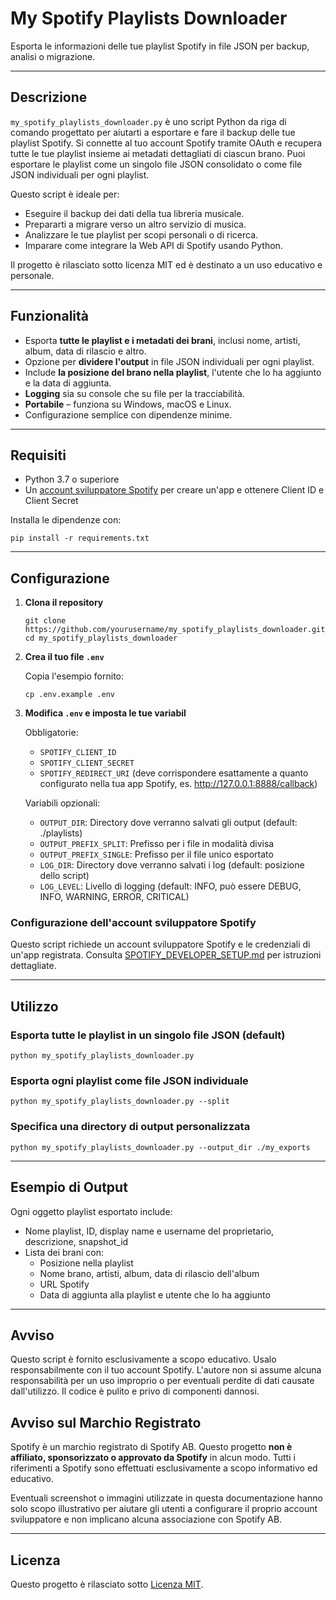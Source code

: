 # My Spotify Playlists Downloader

Esporta le informazioni delle tue playlist Spotify in file JSON per backup, analisi o migrazione.

---

## Descrizione

`my_spotify_playlists_downloader.py` è uno script Python da riga di comando progettato per aiutarti a esportare e fare
il backup delle tue playlist Spotify. Si connette al tuo account Spotify tramite OAuth e recupera tutte le tue playlist
insieme ai metadati dettagliati di ciascun brano. Puoi esportare le playlist come un singolo file JSON consolidato o
come file JSON individuali per ogni playlist.

Questo script è ideale per:

- Eseguire il backup dei dati della tua libreria musicale.
- Prepararti a migrare verso un altro servizio di musica.
- Analizzare le tue playlist per scopi personali o di ricerca.
- Imparare come integrare la Web API di Spotify usando Python.

Il progetto è rilasciato sotto licenza MIT ed è destinato a un uso educativo e personale.

---

## Funzionalità

- Esporta **tutte le playlist e i metadati dei brani**, inclusi nome, artisti, album, data di rilascio e altro.
- Opzione per **dividere l'output** in file JSON individuali per ogni playlist.
- Include **la posizione del brano nella playlist**, l'utente che lo ha aggiunto e la data di aggiunta.
- **Logging** sia su console che su file per la tracciabilità.
- **Portabile** – funziona su Windows, macOS e Linux.
- Configurazione semplice con dipendenze minime.

---

## Requisiti

- Python 3.7 o superiore
- Un [account sviluppatore Spotify](SPOTIFY_DEVELOPER_SETUP.md) per creare un'app e ottenere Client ID e Client Secret

Installa le dipendenze con:

```shell
pip install -r requirements.txt
```

---

## Configurazione

1. **Clona il repository**

    ```shell
    git clone https://github.com/yourusername/my_spotify_playlists_downloader.git
    cd my_spotify_playlists_downloader
    ```

2. **Crea il tuo file `.env`**

   Copia l'esempio fornito:

    ```shell
    cp .env.example .env
    ```

3. **Modifica `.env` e imposta le tue variabil**

   Obbligatorie:

    - `SPOTIFY_CLIENT_ID`
    - `SPOTIFY_CLIENT_SECRET`
    - `SPOTIFY_REDIRECT_URI` (deve corrispondere esattamente a quanto configurato nella tua app Spotify,
      es. <http://127.0.0.1:8888/callback>)

   Variabili opzionali:

    - `OUTPUT_DIR`: Directory dove verranno salvati gli output (default: ./playlists)
    - `OUTPUT_PREFIX_SPLIT`: Prefisso per i file in modalità divisa
    - `OUTPUT_PREFIX_SINGLE`: Prefisso per il file unico esportato
    - `LOG_DIR`: Directory dove verranno salvati i log (default: posizione dello script)
    - `LOG_LEVEL`: Livello di logging (default: INFO, può essere DEBUG, INFO, WARNING, ERROR, CRITICAL)

### Configurazione dell'account sviluppatore Spotify

Questo script richiede un account sviluppatore Spotify e le credenziali di un'app registrata.
Consulta [SPOTIFY_DEVELOPER_SETUP.md](SPOTIFY_DEVELOPER_SETUP.md) per istruzioni dettagliate.

---

## Utilizzo

### Esporta tutte le playlist in un singolo file JSON (default)

```shell
python my_spotify_playlists_downloader.py
```

### Esporta ogni playlist come file JSON individuale

```shell
python my_spotify_playlists_downloader.py --split
```

### Specifica una directory di output personalizzata

```shell
python my_spotify_playlists_downloader.py --output_dir ./my_exports
```

---

## Esempio di Output

Ogni oggetto playlist esportato include:

- Nome playlist, ID, display name e username del proprietario, descrizione, snapshot_id
- Lista dei brani con:
  - Posizione nella playlist
  - Nome brano, artisti, album, data di rilascio dell'album
  - URL Spotify
  - Data di aggiunta alla playlist e utente che lo ha aggiunto

---

## Avviso

Questo script è fornito esclusivamente a scopo educativo.
Usalo responsabilmente con il tuo account Spotify.
L'autore non si assume alcuna responsabilità per un uso improprio o per eventuali perdite di dati causate dall'utilizzo.
Il codice è pulito e privo di componenti dannosi.

## Avviso sul Marchio Registrato

Spotify è un marchio registrato di Spotify AB.
Questo progetto **non è affiliato, sponsorizzato o approvato da Spotify** in alcun modo.
Tutti i riferimenti a Spotify sono effettuati esclusivamente a scopo informativo ed educativo.

Eventuali screenshot o immagini utilizzate in questa documentazione hanno solo scopo illustrativo per aiutare gli utenti
a configurare il proprio account sviluppatore e non implicano alcuna associazione con Spotify AB.

---

## Licenza

Questo progetto è rilasciato sotto [Licenza MIT](../../LICENSE).
